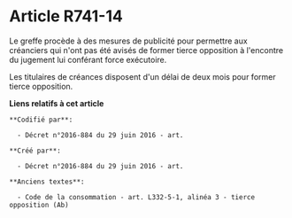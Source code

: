# Article R741-14

Le greffe procède à des mesures de publicité pour permettre aux créanciers qui n'ont pas été avisés de former tierce
opposition à l'encontre du jugement lui conférant force exécutoire.

Les titulaires de créances disposent d'un délai de deux mois pour former tierce opposition.

**Liens relatifs à cet article**

	**Codifié par**:

	  - Décret n°2016-884 du 29 juin 2016 - art.

	**Créé par**:

	  - Décret n°2016-884 du 29 juin 2016 - art.

	**Anciens textes**:

	  - Code de la consommation - art. L332-5-1, alinéa 3 - tierce opposition (Ab)
